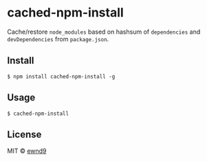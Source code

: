 # cached-npm-install

Cache/restore `node_modules` based on hashsum of `dependencies` and `devDependencies` from `package.json`.

## Install

```
$ npm install cached-npm-install -g
```

## Usage

```
$ cached-npm-install
```

## License

MIT © [ewnd9](http://ewnd9.com)
